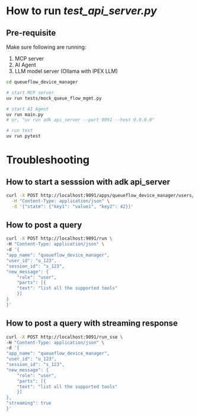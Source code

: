 # How to run *test_api_server.py*
## Pre-requisite
Make sure following are running:
1. MCP server
2. AI Agent
3. LLM model server (Ollama with IPEX LLM)

```sh
cd queueflow_device_manager

# start MCP server
uv run tests/mock_queue_flow_mgmt.py

# start AI Agent
uv run main.py
# or, "uv run adk api_server --port 9091 --host 0.0.0.0"

# run test
uv run pytest

```

# Troubleshooting
## How to start a sesssion with adk api_server
```sh
curl -X POST http://localhost:9091/apps/queueflow_device_manager/users/u_123/sessions/s_123 \
  -H "Content-Type: application/json" \
  -d '{"state": {"key1": "value1", "key2": 42}}'
```

## How to post a query
```sh
curl -X POST http://localhost:9091/run \
-H "Content-Type: application/json" \
-d '{
"app_name": "queueflow_device_manager",
"user_id": "u_123",
"session_id": "s_123",
"new_message": {
    "role": "user",
    "parts": [{
    "text": "list all the supported tools" 
    }]
}
}'
```

## How to post a query with streaming response
```sh
curl -X POST http://localhost:9091/run_sse \
-H "Content-Type: application/json" \
-d '{
"app_name": "queueflow_device_manager",
"user_id": "u_123",
"session_id": "s_123",
"new_message": {
    "role": "user",
    "parts": [{
    "text": "list all the supported tools" 
    }]
},
"streaming": true
}'
```